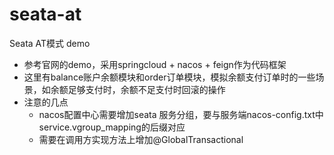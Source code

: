 # seata-at
Seata AT模式 demo
- 参考官网的demo，采用springcloud + nacos + feign作为代码框架
- 这里有balance账户余额模块和order订单模块，模拟余额支付订单时的一些场景，如余额足够支付时，余额不足支付时回滚的操作
- 注意的几点
    - nacos配置中心需要增加seata 服务分组，要与服务端nacos-config.txt中service.vgroup_mapping的后缀对应
    - 需要在调用方实现方法上增加@GlobalTransactional
